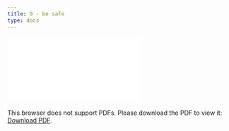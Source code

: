```yaml
---
title: 9 - be safe
type: docs
---
```


<object data="/episode09.pdf" type="application/pdf" width="700px" height="700px">
    <embed src="/episode09.pdf">
        <p>This browser does not support PDFs. Please download the PDF to view it: <a href="/episode09.pdf">Download PDF</a>.</p>
    </embed>
</object>
